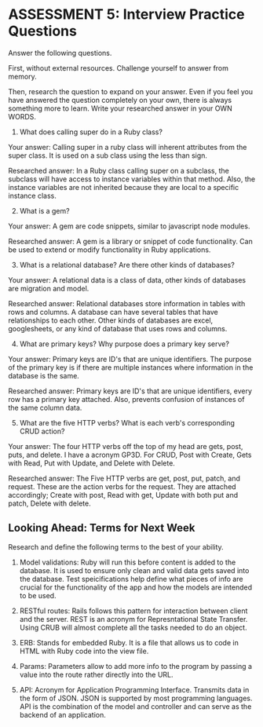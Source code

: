 # ASSESSMENT 5: Interview Practice Questions

Answer the following questions.

First, without external resources. Challenge yourself to answer from memory.

Then, research the question to expand on your answer. Even if you feel you have answered the question completely on your own, there is always something more to learn. Write your researched answer in your OWN WORDS.

1. What does calling super do in a Ruby class?

Your answer: Calling super in a ruby class will inherent attributes from the super class. It is used on a sub class using the less than sign.

Researched answer: In a Ruby class calling super on a subclass, the subclass will have access to instance variables within that method. Also, the instance variables are not inherited because they are local to a specific instance class.

2. What is a gem?

Your answer: A gem are code snippets, similar to javascript node modules.

Researched answer: A gem is a library or snippet of code functionality. Can be used to extend or modify functionality in Ruby applications. 

3. What is a relational database? Are there other kinds of databases?

Your answer: A relational data is a class of data, other kinds of databases are migration and model.

Researched answer: Relational databases store information in tables with rows and columns. A database can have several tables that have relationships to each other. Other kinds of databases are excel, googlesheets, or any kind of database that uses rows and columns.

4. What are primary keys? Why purpose does a primary key serve?

Your answer: Primary keys are ID's that are unique identifiers. The purpose of the primary key is if there are multiple instances where information in the database is the same.

Researched answer: Primary keys are ID's that are unique identifiers, every row has a primary key attached. Also, prevents confusion of instances of the same column data.

5. What are the five HTTP verbs? What is each verb's corresponding CRUD action?

Your answer: The four HTTP verbs off the top of my head are gets, post, puts, and delete. I have a acronym GP3D. For CRUD, Post with Create, Gets with Read, Put with Update, and Delete with Delete. 

Researched answer: The Five HTTP verbs are get, post, put, patch, and request. These are the action verbs for the request. They are attached accordingly; Create with post, Read with get, Update with both put and patch, Delete with delete.

## Looking Ahead: Terms for Next Week

Research and define the following terms to the best of your ability.

1. Model validations: Ruby will run this before content is added to the database. It is used to ensure only clean and valid data gets saved into the database. Test speicifications help define what pieces of info are crucial for the functionality of the app and how the models are intended to be used.

2. RESTful routes: Rails follows this pattern for interaction between client and the server. REST is an acronym for Represntational State Transfer. Using CRUB will almost complete all the tasks needed to do an object.

3. ERB: Stands for embedded Ruby. It is a file that allows us to code in HTML with Ruby code into the view file.

4. Params: Parameters allow to add more info to the program by passing a value into the route rather directly into the URL.

5. API: Acronym for Application Programming Interface. Transmits data in the form of JSON. JSON is supported by most programming languages. API is the combination of the model and controller and can serve as the backend of an application.
